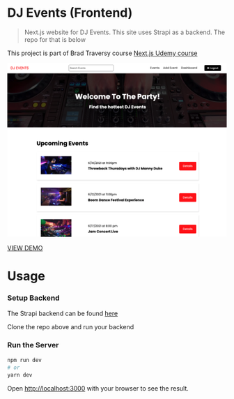 # DJ Events (Frontend)

> Next.js website for DJ Events. This site uses Strapi as a backend. The repo for that is below

This project is part of Brad Traversy course [Next.js Udemy course](https://www.udemy.com/course/nextjs-dev-to-deployment)

![DJ Events](/public/images/screen.png 'DJ Events')

[VIEW DEMO](https://babugiadjeventsfrontend.vercel.app/)

# Usage

### Setup Backend

The Strapi backend can be found [here](https://github.com/babugia/dj-events-backend)

Clone the repo above and run your backend

### Run the Server

```bash
npm run dev
# or
yarn dev
```

Open [http://localhost:3000](http://localhost:3000) with your browser to see the result.

